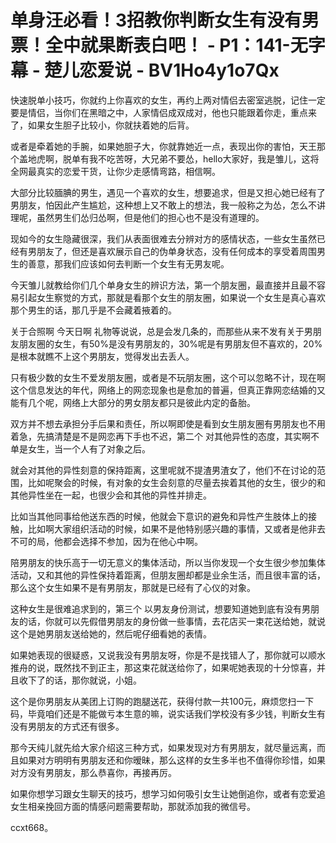 # 单身汪必看！3招教你判断女生有没有男票！全中就果断表白吧！ - P1：141-无字幕 - 楚儿恋爱说 - BV1Ho4y1o7Qx

快速脱单小技巧，你就约上你喜欢的女生，再约上两对情侣去密室逃脱，记住一定要是情侣，当你们在黑暗之中，人家情侣成双成对，他也只能跟着你走，重点来了，如果女生胆子比较小，你就扶着她的后背。

或者是牵着她的手腕，如果她胆子大，你就靠她近一点，表现出你的害怕，天王那个盖地虎啊，脱单有我不吃苦呀，大兄弟不要怂，hello大家好，我是雏儿，这将全网最真实的恋爱干货，让你少走感情弯路，相信啊。

大部分比较腼腆的男生，遇见一个喜欢的女生，想要追求，但是又担心她已经有了男朋友，怕因此产生尴尬，这种想上又不敢上的想法，我一般称之为怂，怎么不讲理呢，虽然男生们怂归怂啊，但是他们的担心也不是没有道理的。

现如今的女生隐藏很深，我们从表面很难去分辨对方的感情状态，一些女生虽然已经有男朋友了，但还是喜欢展示自己的伪单身状态，没有任何成本的享受着周围男生的善意，那我们应该如何去判断一个女生有无男友呢。

今天雏儿就教给你们几个单身女生的辨识方法，第一个朋友圈，最直接并且最不容易引起女生察觉的方式，那就是看那个女生的朋友圈，如果说一个女生是真心喜欢那个男生的话，那几乎是不会藏着掖着的。

关于合照啊 今天日啊 礼物等说说，总是会发几条的，而那些从来不发有关于男朋友朋友圈的女生，有50%是没有男朋友的，30%呢是有男朋友但不喜欢的，20%是根本就瞧不上这个男朋友，觉得发出去丢人。

只有极少数的女生不爱发朋友圈，或者是不玩朋友圈，这个可以忽略不计，现在啊这个信息发达的年代，网络上的网恋现象也是愈加的普遍，但真正靠网恋结婚的又能有几个呢，网络上大部分的男女朋友都只是彼此内定的备胎。

双方并不想去承担分手后果和责任，所以啊即使是看到女生朋友圈有男朋友也不用着急，先搞清楚是不是网恋再下手也不迟，第二个 对其他异性的态度，其实啊不单是女生，当一个人有了对象之后。

就会对其他的异性刻意的保持距离，这里呢就不提渣男渣女了，他们不在讨论的范围，比如呢聚会的时候，有对象的女生会刻意的尽量去挨着其他的女生，很少的和其他异性坐在一起，也很少会和其他的异性并排走。

比如当其他同事给他送东西的时候，他就会下意识的避免和异性产生肢体上的接触，比如啊大家组织活动的时候，如果不是他特别感兴趣的事情，又或者是他非去不可的局，他都会选择不参加，因为在他心中啊。

陪男朋友的快乐高于一切无意义的集体活动，所以当你发现一个女生很少参加集体活动，又和其他的异性保持着距离，但朋友圈却都是业余生活，而且很丰富的话，那么这个女生如果不是有男朋友，那就是已经有了心仪的对象。

这种女生是很难追求到的，第三个 以男友身份测试，想要知道她到底有没有男朋友的话，你就可以先假借男朋友的身份做一些事情，去花店买一束花送给她，就说这个是她男朋友送给她的，然后呢仔细看她的表情。

如果她表现的很疑惑，又说我没有男朋友呀，你是不是找错人了，那你就可以顺水推舟的说，既然找不到正主，那这束花就送给你了，如果呢她表现的十分惊喜，并且收下了的话，那你就说，小姐。

这个是你男朋友从美团上订购的跑腿送花，获得付款一共100元，麻烦您扫一下码，毕竟咱们还是不能做亏本生意的嘛，说实话我们学校没有多少钱，判断女生有没有男朋友的方式还有很多。

那今天纯儿就先给大家介绍这三种方式，如果发现对方有男朋友，就尽量远离，而且如果对方明明有男朋友还和你暧昧，那么这样的女生多半也不值得你珍惜，如果对方没有男朋友，那么恭喜你，再接再厉。

如果你想学习跟女生聊天的技巧，想学习如何吸引女生让她倒追你，或者有恋爱追女生相亲挽回方面的情感问题需要帮助，那就添加我的微信号。

ccxt668。